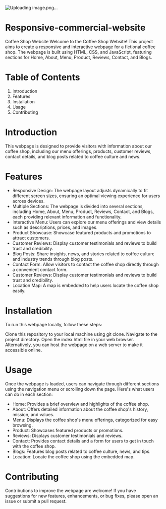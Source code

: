 
![Uploading image.png…]()

# Responsive-commercial-website

Coffee Shop Website
Welcome to the Coffee Shop Website! This project aims to create a responsive and interactive webpage for a fictional coffee shop. The webpage is built using HTML, CSS, and JavaScript, featuring sections for Home, About, Menu, Product, Reviews, Contact, and Blogs.

# Table of Contents
<ol>
  <li>
    Introduction
  </li>
  <li>
    Features
  </li>
  <li>
    Installation
  </li>
  <li>
    Usage
  </li>
  <li>Contributing</li>
</ol>

# Introduction
This webpage is designed to provide visitors with information about our coffee shop, including our menu offerings, products, customer reviews, contact details, and blog posts related to coffee culture and news.

# Features
<ul>
  <li>
    Responsive Design: The webpage layout adjusts dynamically to fit different screen sizes, ensuring an optimal viewing experience for users across devices.
  </li>
  <li>
    Multiple Sections: The webpage is divided into several sections, including Home, About, Menu, Product, Reviews, Contact, and Blogs, each providing relevant information and functionality.
  </li>
  <li>
    Interactive Menu: Users can explore our menu offerings and view details such as descriptions, prices, and images.
  </li>
  <li>
    Product Showcase: Showcase featured products and promotions to attract customers.
  </li>
  <li>
    Customer Reviews: Display customer testimonials and reviews to build trust and credibility.
  </li>
  <li>
    Blog Posts: Share insights, news, and stories related to coffee culture and industry trends through blog posts.
  </li>
  <li>
    Contact Form: Allow visitors to contact the coffee shop directly through a convenient contact form.
  </li>
  <li>
    Customer Reviews: Display customer testimonials and reviews to build trust and credibility.
  </li>
  <li>
    Location Map: A map is embedded to help users locate the coffee shop easily.
  </li>
</ul>

# Installation
To run this webpage locally, follow these steps:

Clone this repository to your local machine using git clone.
Navigate to the project directory.
Open the index.html file in your web browser.
Alternatively, you can host the webpage on a web server to make it accessible online.

# Usage
Once the webpage is loaded, users can navigate through different sections using the navigation menu or scrolling down the page. Here's what users can do in each section:
<ul>
  <li>
    Home: Provides a brief overview and highlights of the coffee shop.
  </li>
  <li>
    About: Offers detailed information about the coffee shop's history, mission, and values.
  </li>
  <li>
    Menu: Displays the coffee shop's menu offerings, categorized for easy browsing.
  </li>
  <li>
    Product: Showcases featured products or promotions.
  </li>
  <li>
    Reviews: Displays customer testimonials and reviews.
  </li>
  <li>
    Contact: Provides contact details and a form for users to get in touch with the coffee shop.
  </li>
  <li>
    Blogs: Features blog posts related to coffee culture, news, and tips.
  </li>
  <li>
    Location:  Locate the coffee shop using the embedded map.
  </li>
</ul>

# Contributing
Contributions to improve the webpage are welcome! If you have suggestions for new features, enhancements, or bug fixes, please open an issue or submit a pull request.
